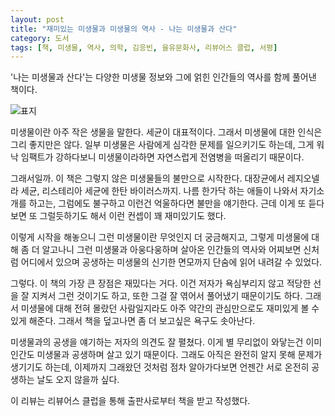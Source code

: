 ```yaml
---
layout: post
title: "재미있는 미생물과 미생물의 역사 - 나는 미생물과 산다"
category: 도서
tags: [책, 미생물, 역사, 의학, 김응빈, 을유문화사, 리뷰어스 클럽, 서평]
---
```


'나는 미생물과 산다'는
다양한 미생물 정보와 그에 얽힌 인간들의 역사를 함께 풀어낸 책이다.

![표지](https://lh3.googleusercontent.com/4a2K0o-2ohw8XE3dm04vqCnJGWtH7diupSWe5_RFdZX7WwLDqV4_MbY2BF5GvuTy0JVvvxsFewhjcg=s480)

미생물이란 아주 작은 생물을 말한다.
세균이 대표적이다.
그래서 미생물에 대한 인식은 그리 좋지만은 않다.
일부 미생물은 사람에게 심각한 문제를 일으키기도 하는데,
그게 워낙 임팩트가 강하다보니 미생물이라하면 자연스럽게 전염병을 떠올리기 때문이다.

그래서일까.
이 책은 그렇지 않은 미생물들의 불만으로 시작한다.
대장균에서 레지오넬라 세균, 리스테리아 세균에 한탄 바이러스까지.
나름 한가닥 하는 애들이 나와서 자기소개를 하고는,
그럼에도 불구하고 이런건 억울하다면 불만을 얘기한다.
근데 이게 또 듣다보면 또 그럴듯하기도 해서 이런 컨셉이 꽤 재미있기도 했다.

이렇게 시작을 해놓으니
그런 미생물이란 무엇인지 더 궁금해지고,
그렇게 미생물에 대해 좀 더 알고나니
그런 미생물과 아웅다웅하며 살아온 인간들의 역사와
어찌보면 신처럼 어디에서 있으며 공생하는 미생물의 신기한 면모까지
단숨에 읽어 내려갈 수 있었다.

그렇다.
이 책의 가장 큰 장점은 재밌다는 거다.
이건 저자가 욕심부리지 않고 적당한 선을 잘 지켜서 그런 것이기도 하고,
또한 그걸 잘 엮어서 풀어냈기 때문이기도 하다.
그래서 미생물에 대해 전혀 몰랐던 사람일지라도
아주 약간의 관심만으로도 재미있게 볼 수 있게 해준다.
그래서 책을 덮고나면 좀 더 보고싶은 욕구도 솟아난다.

미생물과의 공생을 얘기하는 저자의 의견도 잘 펼쳤다.
이게 별 무리없이 와닿는건
이미 인간도 미생물과 공생하며 살고 있기 때문이다.
그래도 아직은 완전히 알지 못해 문제가 생기기도 하는데,
이제까지 그래왔던 것처럼 점차 알아가다보면
언젠간 서로 온전히 공생하는 날도 오지 않을까 싶다.



<div class="im im-info">
이 리뷰는 리뷰어스 클럽을 통해 출판사로부터 책을 받고 작성했다.
</div>
